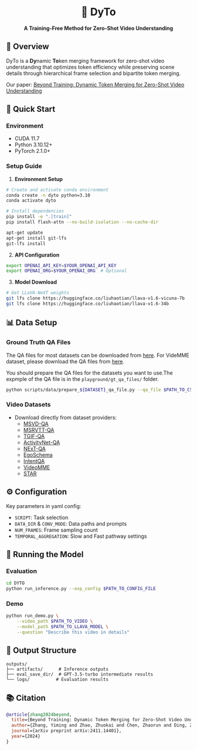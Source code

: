 <div align="center">

# 🎥 DyTo

**A Training-Free Method for Zero-Shot Video Understanding**

</div>

## 📖 Overview

DyTo is a **Dy**namic **To**ken merging framework for zero-shot video understanding that optimizes token efficiency while preserving scene details through hierarchical frame selection and bipartite token merging.

Our paper: [Beyond Training: Dynamic Token Merging for Zero-Shot Video Understanding](https://arxiv.org/abs/2411.14401)

## 🚀 Quick Start

### Environment

- CUDA 11.7
- Python 3.10.12+
- PyTorch 2.1.0+

### Setup Guide

1. **Environment Setup**
```bash
# Create and activate conda environment
conda create -n dyto python=3.10
conda activate dyto

# Install dependencies
pip install -e ".[train]"
pip install flash-attn --no-build-isolation --no-cache-dir

apt-get update
apt-get install git-lfs
git-lfs install
```

2. **API Configuration**
```bash
export OPENAI_API_KEY=$YOUR_OPENAI_API_KEY
export OPENAI_ORG=$YOUR_OPENAI_ORG  # Optional
```

3. **Model Download**
```bash
# Get LLaVA-NeXT weights
git lfs clone https://huggingface.co/liuhaotian/llava-v1.6-vicuna-7b
git lfs clone https://huggingface.co/liuhaotian/llava-v1.6-34b
```

## 📊 Data Setup
### Ground Truth QA Files

The QA files for most datasets can be downloaded from [here](https://github.com/imagegridworth/IG-VLM/tree/main/data). For VideMME dataset, please download the QA files from [here](https://video-mme.github.io/).

You should prepare the QA files for the datasets you want to use.The expmple of the QA file is in the `playground/gt_qa_files/` folder.

```bash
python scripts/data/prepare_${DATASET}_qa_file.py --qa_file $PATH_TO_CSV_FILE
```
### Video Datasets
- Download directly from dataset providers:
  - [MSVD-QA](https://github.com/xudejing/video-question-answering)
  - [MSRVTT-QA](https://github.com/xudejing/video-question-answering)
  - [TGIF-QA](https://github.com/YunseokJANG/tgif-qa)
  - [ActivityNet-QA](https://github.com/MILVLG/activitynet-qa)
  - [NExT-QA](https://github.com/doc-doc/NExT-QA)
  - [EgoSchema](https://egoschema.github.io)
  - [IntentQA](https://github.com/JoseponLee/IntentQA)
  - [VideoMME](https://video-mme.github.io/)
  - [STAR](https://bobbywu.com/STAR/)
## ⚙️ Configuration
Key parameters in yaml config:
- `SCRIPT`: Task selection
- `DATA_DIR` & `CONV_MODE`: Data paths and prompts
- `NUM_FRAMES`: Frame sampling count
- `TEMPORAL_AGGREGATION`: Slow and Fast pathway settings

## 🔄 Running the Model

### Evaluation
```bash
cd DYTO
python run_inference.py --exp_config $PATH_TO_CONFIG_FILE
```

### Demo
```bash
python run_demo.py \
    --video_path $PATH_TO_VIDEO \
    --model_path $PATH_TO_LLAVA_MODEL \
    --question "Describe this video in details"
```

## 📂 Output Structure

```
outputs/
├── artifacts/      # Inference outputs
├── eval_save_dir/  # GPT-3.5-turbo intermediate results
└── logs/          # Evaluation results
```


## 📚 Citation

```bibtex
@article{zhang2024beyond,
  title={Beyond Training: Dynamic Token Merging for Zero-Shot Video Understanding},
  author={Zhang, Yiming and Zhao, Zhuokai and Chen, Zhaorun and Ding, Zenghui and Yang, Xianjun and Sun, Yining},
  journal={arXiv preprint arXiv:2411.14401},
  year={2024}
}
```